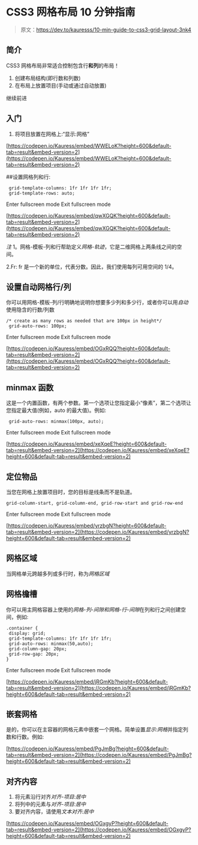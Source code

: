 # CSS3 网格布局 10 分钟指南

> 原文：<https://dev.to/kauresss/10-min-guide-to-css3-grid-layout-3nk4>

## 简介

CSS3 网格布局非常适合控制包含行**和列**的布局！

1.  创建布局结构(即行数和列数)
2.  在布局上放置项目(手动或通过自动放置)

继续前进

## 入门

1.  将项目放置在网格上:“显示:网格”

[https://codepen.io/Kauress/embed/WWELoK?height=600&default-tab=result&embed-version=2](https://codepen.io/Kauress/embed/WWELoK?height=600&default-tab=result&embed-version=2)

##设置网格列和行:

```
 grid-template-columns: 1fr 1fr 1fr 1fr;
 grid-template-rows: auto; 
```

Enter fullscreen mode Exit fullscreen mode

[https://codepen.io/Kauress/embed/qwXGQK?height=600&default-tab=result&embed-version=2](https://codepen.io/Kauress/embed/qwXGQK?height=600&default-tab=result&embed-version=2)

*注*
1。网格-模板-列和行帮助定义*网格-轨迹*，它是二维网格上两条线之间的空间。

2.Fr: fr 是一个新的单位，代表分数。因此，我们使用每列可用空间的 1/4。

## 设置自动网格行/列

你可以用网格-模板-列/行明确地说明你想要多少列和多少行，或者你可以用*自动*
使用隐含的行数/列数

```
/* create as many rows as needed that are 100px in height*/
 grid-auto-rows: 100px; 
```

Enter fullscreen mode Exit fullscreen mode

[https://codepen.io/Kauress/embed/OGxRQQ?height=600&default-tab=result&embed-version=2](https://codepen.io/Kauress/embed/OGxRQQ?height=600&default-tab=result&embed-version=2)

## minmax 函数

这是一个内置函数，有两个参数。第一个选项让您指定最小“像素”，第二个选项让您指定最大值(例如，auto 的最大值)。例如:

```
 grid-auto-rows: minmax(100px, auto); 
```

Enter fullscreen mode Exit fullscreen mode

[https://codepen.io/Kauress/embed/xeXqeE?height=600&default-tab=result&embed-version=2](https://codepen.io/Kauress/embed/xeXqeE?height=600&default-tab=result&embed-version=2)

## 定位物品

当您在网格上放置项目时，您的目标是线条而不是轨道。

```
grid-column-start, grid-column-end, grid-row-start and grid-row-end 
```

Enter fullscreen mode Exit fullscreen mode

[https://codepen.io/Kauress/embed/yrzbgN?height=600&default-tab=result&embed-version=2](https://codepen.io/Kauress/embed/yrzbgN?height=600&default-tab=result&embed-version=2)

## 网格区域

当网格单元跨越多列或多行时，称为*网格区域*

## 网格檐槽

你可以用主网格容器上使用的*网格-列-间隙和网格-行-间隙*在列和行之间创建空间，例如:

```
.container {
 display: grid;
 grid-template-columns: 1fr 1fr 1fr 1fr;
 grid-auto-rows: minmax(50,auto);
 grid-column-gap: 20px;
 grid-row-gap: 20px;
} 
```

Enter fullscreen mode Exit fullscreen mode

[https://codepen.io/Kauress/embed/jRGmKb?height=600&default-tab=result&embed-version=2](https://codepen.io/Kauress/embed/jRGmKb?height=600&default-tab=result&embed-version=2)

## 嵌套网格

是的，你可以在主容器的网格元素中嵌套一个网格。简单设置*显示:网格*并指定列数和行数。例如:

[https://codepen.io/Kauress/embed/PgJmBg?height=600&default-tab=result&embed-version=2](https://codepen.io/Kauress/embed/PgJmBg?height=600&default-tab=result&embed-version=2)

## 对齐内容

1.  将元素沿行对齐*对齐-项目:居中*
2.  将列中的元素与*对齐-项目:居中*
3.  要对齐内容，请使用*文本对齐:居中*

[https://codepen.io/Kauress/embed/OGxgyP?height=600&default-tab=result&embed-version=2](https://codepen.io/Kauress/embed/OGxgyP?height=600&default-tab=result&embed-version=2)